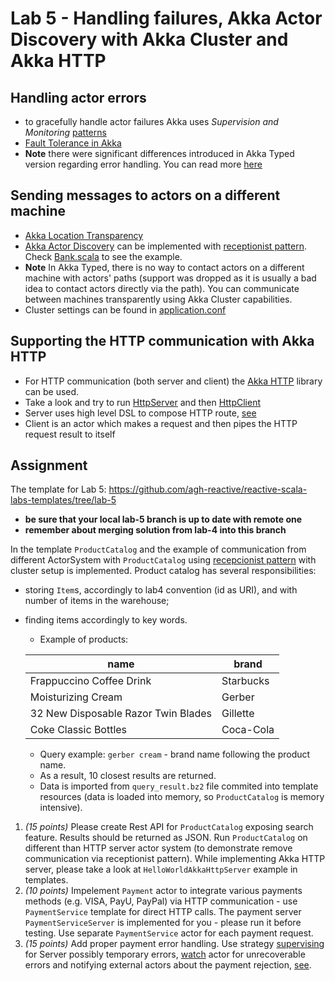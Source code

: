 # Lab 5 - Handling failures, Akka Actor Discovery with Akka Cluster and Akka HTTP

## Handling actor errors

* to gracefully handle actor failures Akka uses _Supervision and Monitoring_ [patterns](https://doc.akka.io//docs/akka/current/general/supervision.html) 
* [Fault Tolerance in Akka](https://doc.akka.io//docs/akka/current/typed/fault-tolerance.html)
* **Note** there were significant differences introduced in Akka Typed version regarding error handling. You can read more [here](https://akka.io/blog/article/2019/02/05/typed-supervision)

## Sending messages to actors on a different machine

* [Akka Location Transparency](https://doc.akka.io//docs/akka/current/general/remoting.html#remoting) 
* [Akka Actor Discovery](https://doc.akka.io/docs/akka/current/typed/actor-discovery.html) can be implemented with [receptionist pattern](https://doc.akka.io/docs/akka/current/typed/actor-discovery.html#receptionist). Check [Bank.scala](src/main/scala/reactive5/Bank.scala) to see the example.
* **Note** In Akka Typed, there is no way to contact actors on a different machine with actors' paths (support was dropped as it is usually a bad idea to contact actors directly via the path). You can communicate between machines transparently using Akka Cluster capabilities.
* Cluster settings can be found in [application.conf](src/main/resources/application.conf)

## Supporting the HTTP communication with Akka HTTP

* For HTTP communication (both server and client) the [Akka HTTP](https://doc.akka.io/docs/akka-http/current/index.html?language=scala) library can be used.
* Take a look and try to run [HttpServer](src/main/scala/reactive5/HttpServer.scala) and then [HttpClient](src/main/scala/reactive5/HttpClient.scala)
* Server uses high level DSL to compose HTTP route, [see](https://doc.akka.io/docs/akka-http/current/routing-dsl/index.html?language=scala#minimal-example)
* Client is an actor which makes a request and then pipes the HTTP request result to itself


## Assignment

The template for Lab 5: https://github.com/agh-reactive/reactive-scala-labs-templates/tree/lab-5 
* **be sure that your local lab-5 branch is up to date with remote one**
* **remember about merging solution from lab-4 into this branch**

In the template `ProductCatalog` and the example of communication from different ActorSystem with `ProductCatalog` using [recepcionist pattern](https://doc.akka.io/docs/akka/current/typed/actor-discovery.html#receptionist) with cluster setup is implemented. Product catalog has several responsibilities:
* storing `Item`s, accordingly to lab4 convention (id as URI), and with number of items in the warehouse;
* finding items accordingly to key words.
    * Example of products: 

    | name | brand  |
    |-----|------|
    | Frappuccino Coffee Drink | Starbucks |
    | Moisturizing Cream | Gerber |
    | 32 New Disposable Razor Twin Blades | Gillette |
    | Coke Classic Bottles |Coca-Cola |

    * Query example: `gerber cream` - brand name following the product name.
    * As a result, 10 closest results are returned.
    * Data is imported from `query_result.bz2` file commited into template resources (data is loaded into memory, so `ProductCatalog` is memory intensive).

1. *(15 points)* Please create Rest API for `ProductCatalog` exposing search feature. Results should be returned as JSON. Run `ProductCatalog` on different than HTTP server actor system (to demonstrate remove communication via receptionist pattern). While implementing Akka HTTP server, please take a look at `HelloWorldAkkaHttpServer` example in templates.
2. *(10 points)* Impelement `Payment` actor to integrate various payments methods (e.g. VISA, PayU, PayPal) via HTTP communication - use `PaymentService` template for direct HTTP calls. The payment server `PaymentServiceServer` is implemented for you - please run it before testing. Use separate `PaymentService` actor for each payment request.
3. *(15 points)* Add proper payment error handling. Use strategy [supervising](https://doc.akka.io/docs/akka/current/typed/fault-tolerance.html) for Server possibly temporary errors, [watch](https://doc.akka.io/docs/akka/current/typed/actor-lifecycle.html#watching-actors) actor for unrecoverable errors and notifying external actors about the payment rejection, [see](https://manuel.bernhardt.io/2019/09/05/tour-of-akka-typed-supervision-and-signals/).

